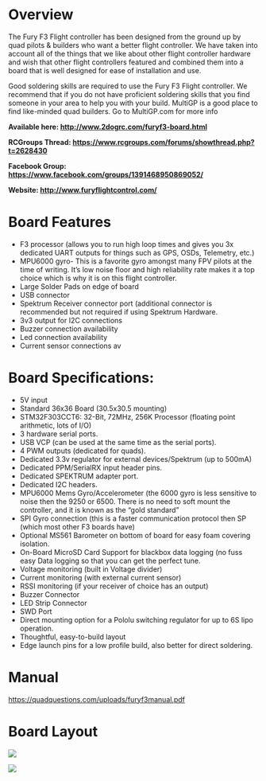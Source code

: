 # **Overview**

The Fury F3 Flight controller has been designed from the ground up by quad pilots & builders
who want a better flight controller. We have taken into account all of the things that we like
about other flight controller hardware and wish that other flight controllers featured and
combined them into a board that is well designed for ease of installation and use.

Good soldering skills are required to use the Fury F3 Flight controller. We recommend that if
you do not have proficient soldering skills that you find someone in your area to help you with
your build. MultiGP is a good place to find like-minded quad builders. Go to MultiGP.com for
more info

**Available here:  http://www.2dogrc.com/furyf3-board.html**

**RCGroups Thread:  https://www.rcgroups.com/forums/showthread.php?t=2628430**

**Facebook Group:  https://www.facebook.com/groups/1391468950869052/**

**Website:  http://www.furyflightcontrol.com/**

# **Board Features**
* F3 processor (allows you to run high loop times and gives you 3x dedicated UART outputs
for things such as GPS, OSDs, Telemetry, etc.)
* MPU6000 gyro- This is a favorite gyro amongst many FPV pilots at the time of writing. It’s
low noise floor and high reliability rate makes it a top choice which is why it is on this flight
controller.
* Large Solder Pads on edge of board
* USB connector
* Spektrum Receiver connector port (additional connector is recommended but not required
if using Spektrum Hardware.
* 3v3 output for I2C connections
* Buzzer connection availability
* Led connection availability
* Current sensor connections av

# **Board Specifications:**
* 5V input
* Standard 36x36 Board (30.5x30.5 mounting)
* STM32F303CCT6: 32-Bit, 72MHz, 256K Processor (floating point arithmetic, lots of I/O)
* 3 hardware serial ports.
* USB VCP (can be used at the same time as the serial ports).
* 4 PWM outputs (dedicated for quads).
* Dedicated 3.3v regulator for external devices/Spektrum (up to 500mA)
* Dedicated PPM/SerialRX input header pins.
* Dedicated SPEKTRUM adapter port.
* Dedicated I2C headers.
* MPU6000 Mems Gyro/Accelerometer (the 6000 gyro is less sensitive to noise then the 9250
or 6500. There is no need to soft mount the controller, and it is known as the “gold
standard”
* SPI Gyro connection (this is a faster communication protocol then SP (which most other F3
boards have)
* Optional MS561 Barometer on bottom of board for easy foam covering isolation.
* On-Board MicroSD Card Support for blackbox data logging (no fuss easy Data logging so that you can get the perfect tune.
* Voltage monitoring (built in Voltage divider)
* Current monitoring (with external current sensor)
* RSSI monitoring (if your receiver of choice has an output)
* Buzzer Connector
* LED Strip Connector
* SWD Port
* Direct mounting option for a Pololu switching regulator for up to 6S lipo operation.
* Thoughtful, easy-to-build layout
* Edge launch pins for a low profile build, also better for direct soldering.

# **Manual**
https://quadquestions.com/uploads/furyf3manual.pdf

# **Board Layout**

![](http://i.imgur.com/MJ3Oibe.jpg)

![](http://i.imgur.com/nale6a2.jpg)